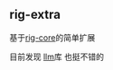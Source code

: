 ## rig-extra

基于[rig-core](https://github.com/0xPlaygrounds/rig)的简单扩展

目前发现 [llm](https://github.com/graniet/llm.git)库 也挺不错的